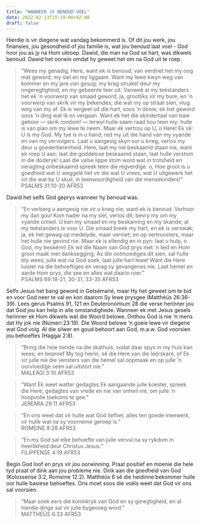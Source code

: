 ```yaml
---
title: "WANNEER JY BENOUD VOEL"
date: 2022-02-13T15:19:00+02:00
draft: false
---
```

<html>
 <head></head>
 <body>
  <p>Hierdie is vir diegene wat vandag bekommerd is. Of dit jou werk, jou finansies, jou gesondheid of jou familie is, wat jou benoud laat voel - God hoor jou as jy na Hom uitroep. Dawid, die man na God se hart, was dikwels benoud. Dawid het oorwin omdat hy geweet het om na God uit te roep.</p>
  <blockquote>
   <p>“Wees my genadig, Here, want ek is benoud; van verdriet het my oog mat geword, my siel en my liggaam. Want my lewe kwyn weg van kommer en my jare van gesug; my krag struikel deur my ongeregtigheid, en my gebeente teer uit. Vanweë al my teëstanders het ek 'n voorwerp van smaad geword, ja, grootliks vir my bure, en 'n voorwerp van skrik vir my bekendes; die wat my op straat sien, vlug weg van my af. Ek is vergeet uit die hart, soos 'n dooie; ek het geword soos 'n ding wat lê en vergaan. Want ek het die skindertaal van baie gehoor — skrik rondom! — terwyl hulle saam raad hou teen my; hulle is van plan om my lewe te neem. Maar ék vertrou op U, o Here! Ek sê: U is my God. My tye is in u hand; red my uit die hand van my vyande en van my vervolgers. Laat u aangesig skyn oor u kneg, verlos my deur u goedertierenheid. Here, laat my nie beskaamd staan nie, want ek roep U aan; laat die goddelose beskaamd staan, laat hulle verstom in die doderyk! Laat die valse lippe stom word wat in trotsheid en veragting onbeskaamd spreek teen die regverdige. o, Hoe groot is u goedheid wat U weggelê het vir die wat U vrees, wat U uitgewerk het vir die wat by U skuil, in teenwoordigheid van die mensekinders!”<br>‭‭PSALMS‬ ‭31:10-20‬ ‭AFR53‬‬</p>
  </blockquote>
  <p>Dawid het selfs God geprys wanneer hy benoud was.</p>
  <blockquote>
   <p>“En verberg u aangesig nie vir u kneg nie; want ek is benoud. Verhoor my dan gou! Kom nader na my siel, verlos dit; bevry my om my vyande ontwil. Ú ken my smaad en my beskaming en my skande; al my teëstanders is voor U. Die smaad breek my hart, en ek is verswak; ja, ek het gewag op medelyde, maar verniet; en op vertroosters, maar het hulle nie gevind nie. Maar ek is ellendig en in pyn: laat u hulp, o God, my beskerm! Ek wil die Naam van God prys met 'n lied en Hom groot maak met danksegging; As die ootmoediges dit sien, sal hulle bly wees; julle wat na God soek, laat julle hart lewe! Want die Here luister na die behoeftiges en verag sy gevangenes nie. Laat hemel en aarde Hom prys, die see en alles wat daarin roer.”<br>‭‭PSALMS‬ ‭69:18-21, 30-31, 33-35‬ ‭AFR53‬‬</p>
  </blockquote>
  <p>Selfs Jesus het bang geword in Getsémané, maar Hy het geweet om te bid en voor God neer te val en kon daarom Sy lewe prysgee (Matthéüs 26:36-39). Lees gerus Psalms 91, 121 en Deuteronómium 28 die verse herinner jou dat God jou kan help in alle omstandighede. Wanneer ek met Jesus gesels herinner ek Hom dikwels wat die Woord belowe. Onthou God is nie ‘n mens dat Hy jok nie (Númeri 23:19). Die Woord belowe ‘n goeie lewe vir diegene wat God volg. Al die silwer en goud behoort aan God, m.a.w. God voorsien jou behoeftes (Haggai 2:8).</p>
  <blockquote>
   <p>“Bring die hele tiende na die skathuis, sodat daar spys in my huis kan wees; en beproef My tog hierin, sê die Here van die leërskare, of Ek vir julle nie die vensters van die hemel sal oopmaak en op julle 'n oorvloedige seën sal uitstort nie.”<br>‭‭MALEÁGI‬ ‭3:10‬ ‭AFR53‬‬</p>
  </blockquote>
  <blockquote>
   <p>“Want Ék weet watter gedagtes Ek aangaande julle koester, spreek die Here, gedagtes van vrede en nie van onheil nie, om julle 'n hoopvolle toekoms te gee.”<br>‭‭JEREMIA‬ ‭29:11‬ ‭AFR53‬‬</p>
  </blockquote>
  <blockquote>
   <p>“En ons weet dat vir hulle wat God liefhet, alles ten goede meewerk, vir hulle wat na sy voorneme geroep is.”<br>‭‭ROMEINE‬ ‭8:28‬ ‭AFR53‬‬</p>
  </blockquote>
  <blockquote>
   <p>“En my God sal elke behoefte van julle vervul na sy rykdom in heerlikheid deur Christus Jesus.”<br>‭‭FILIPPENSE‬ ‭4:19‬ ‭AFR53‬‬</p>
  </blockquote>
  <p>Begin God loof en prys vir jou oorwinning. Praat positief en moenie die hele tyd praat of dink aan jou probleme nie. Dink aan die goedheid van God (Kolossense 3:2, Romeine 12:2). Matthéüs 6 sê die heidinne bekommer hulle oor hulle basiese behoeftes. Ons moet soos die voëls weet dat God vir ons sal voorsien.</p>
  <blockquote>
   <p>“Maar soek eers die koninkryk van God en sy geregtigheid, en al hierdie dinge sal vir julle bygevoeg word.”<br>‭‭MATTHÉÜS‬ ‭6:33‬ ‭AFR53‬‬</p>
  </blockquote>
  <p>&nbsp;</p>
  <p>&nbsp;</p>
  <p>&nbsp;</p>
 </body>
</html>
